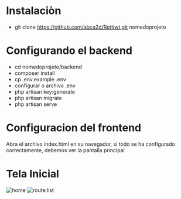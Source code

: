 # Instalaciòn

* git clone https://github.com/abca2d/Rettiwt.git nomedoprojeto

# Configurando el backend

* cd nomedoprojeto/backend
* composer install
* cp .env.example .env
* configurar o archivo .env
* php artisan key:generate
* php artisan migrate
* php artisan serve

# Configuracion del frontend

 Abra el archivo index.html en su navegador, si todo se ha configurado correctamente, debemos ver la pantalla principal


# Tela Inicial 

<img src="" alt="home">

<img src="" alt="route:list">
